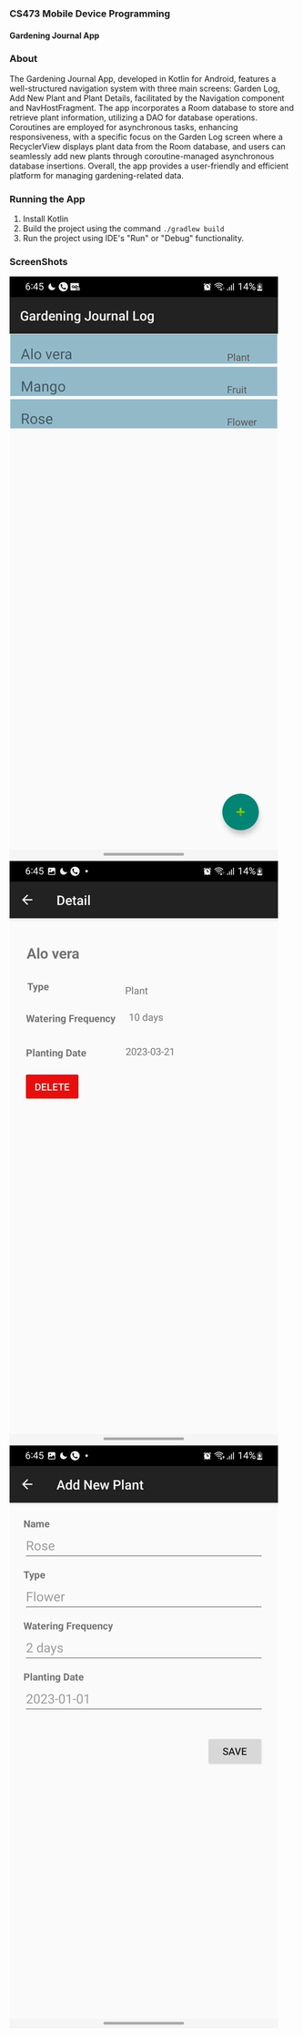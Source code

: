### CS473 Mobile Device Programming
#### Gardening Journal App

### About

The Gardening Journal App, developed in Kotlin for Android, features a well-structured navigation system with three main screens: Garden Log, Add New Plant and Plant Details, facilitated by the Navigation component and NavHostFragment. The app incorporates a Room database to store and retrieve plant information, utilizing a DAO for database operations. Coroutines are employed for asynchronous tasks, enhancing responsiveness, with a specific focus on the Garden Log screen where a RecyclerView displays plant data from the Room database, and users can seamlessly add new plants through coroutine-managed asynchronous database insertions. Overall, the app provides a user-friendly and efficient platform for managing gardening-related data.

### Running the App

1. Install Kotlin
2. Build the project using the command `./gradlew build`
3. Run the project using IDE's "Run" or "Debug" functionality.

### ScreenShots
![Garden Log](./assets/1.list.jpg)
![Plant Detail](./assets/2.detail.jpg)
![Add New Plant](./assets/3.add.jpg)

